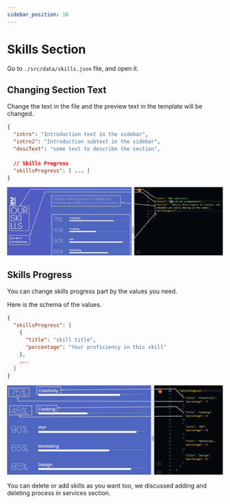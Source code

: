 ```yaml
---
sidebar_position: 10
---
```


# Skills Section

Go to `./src/data/skills.json` file, and open it.

## Changing Section Text

Change the text in the file and the preview text in the template will be changed.

```json
{
  "intro": "Introduction text in the sidebar",
  "intro2": "Introduction subtext in the sidebar",
  "descText": "some text to describe the section",

  // Skills Progress
  "skillsProgress": [ ... ]
}
```

![skills](./img/skills/edit-skills.jpg)

## Skills Progress

You can change skills progress part by the values you need.

Here is the schema of the values.

```json
{
  "skillsProgress": [
    {
      "title": "skill title",
      "percentage": "Your proficiency in this skill"
    },
    ...
  ]
}
```

![skills](./img/skills/edit-skills-1.jpg)

You can delete or add skills as you want too, we discussed adding and deleting process in services section.
